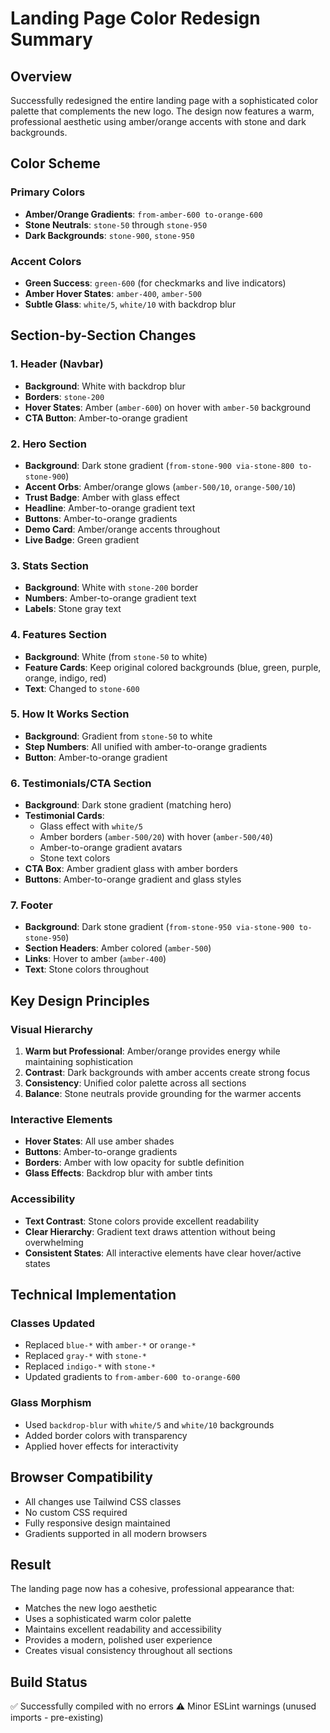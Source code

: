 # Landing Page Color Redesign Summary

## Overview
Successfully redesigned the entire landing page with a sophisticated color palette that complements the new logo. The design now features a warm, professional aesthetic using amber/orange accents with stone and dark backgrounds.

## Color Scheme

### Primary Colors
- **Amber/Orange Gradients**: `from-amber-600 to-orange-600`
- **Stone Neutrals**: `stone-50` through `stone-950`
- **Dark Backgrounds**: `stone-900`, `stone-950`

### Accent Colors
- **Green Success**: `green-600` (for checkmarks and live indicators)
- **Amber Hover States**: `amber-400`, `amber-500`
- **Subtle Glass**: `white/5`, `white/10` with backdrop blur

## Section-by-Section Changes

### 1. Header (Navbar)
- **Background**: White with backdrop blur
- **Borders**: `stone-200`
- **Hover States**: Amber (`amber-600`) on hover with `amber-50` background
- **CTA Button**: Amber-to-orange gradient

### 2. Hero Section
- **Background**: Dark stone gradient (`from-stone-900 via-stone-800 to-stone-900`)
- **Accent Orbs**: Amber/orange glows (`amber-500/10`, `orange-500/10`)
- **Trust Badge**: Amber with glass effect
- **Headline**: Amber-to-orange gradient text
- **Buttons**: Amber-to-orange gradients
- **Demo Card**: Amber/orange accents throughout
- **Live Badge**: Green gradient

### 3. Stats Section
- **Background**: White with `stone-200` border
- **Numbers**: Amber-to-orange gradient text
- **Labels**: Stone gray text

### 4. Features Section
- **Background**: White (from `stone-50` to white)
- **Feature Cards**: Keep original colored backgrounds (blue, green, purple, orange, indigo, red)
- **Text**: Changed to `stone-600`

### 5. How It Works Section
- **Background**: Gradient from `stone-50` to white
- **Step Numbers**: All unified with amber-to-orange gradients
- **Button**: Amber-to-orange gradient

### 6. Testimonials/CTA Section
- **Background**: Dark stone gradient (matching hero)
- **Testimonial Cards**: 
  - Glass effect with `white/5`
  - Amber borders (`amber-500/20`) with hover (`amber-500/40`)
  - Amber-to-orange gradient avatars
  - Stone text colors
- **CTA Box**: Amber gradient glass with amber borders
- **Buttons**: Amber-to-orange gradient and glass styles

### 7. Footer
- **Background**: Dark stone gradient (`from-stone-950 via-stone-900 to-stone-950`)
- **Section Headers**: Amber colored (`amber-500`)
- **Links**: Hover to amber (`amber-400`)
- **Text**: Stone colors throughout

## Key Design Principles

### Visual Hierarchy
1. **Warm but Professional**: Amber/orange provides energy while maintaining sophistication
2. **Contrast**: Dark backgrounds with amber accents create strong focus
3. **Consistency**: Unified color palette across all sections
4. **Balance**: Stone neutrals provide grounding for the warmer accents

### Interactive Elements
- **Hover States**: All use amber shades
- **Buttons**: Amber-to-orange gradients
- **Borders**: Amber with low opacity for subtle definition
- **Glass Effects**: Backdrop blur with amber tints

### Accessibility
- **Text Contrast**: Stone colors provide excellent readability
- **Clear Hierarchy**: Gradient text draws attention without being overwhelming
- **Consistent States**: All interactive elements have clear hover/active states

## Technical Implementation

### Classes Updated
- Replaced `blue-*` with `amber-*` or `orange-*`
- Replaced `gray-*` with `stone-*`
- Replaced `indigo-*` with `stone-*`
- Updated gradients to `from-amber-600 to-orange-600`

### Glass Morphism
- Used `backdrop-blur` with `white/5` and `white/10` backgrounds
- Added border colors with transparency
- Applied hover effects for interactivity

## Browser Compatibility
- All changes use Tailwind CSS classes
- No custom CSS required
- Fully responsive design maintained
- Gradients supported in all modern browsers

## Result
The landing page now has a cohesive, professional appearance that:
- Matches the new logo aesthetic
- Uses a sophisticated warm color palette
- Maintains excellent readability and accessibility
- Provides a modern, polished user experience
- Creates visual consistency throughout all sections

## Build Status
✅ Successfully compiled with no errors
⚠️ Minor ESLint warnings (unused imports - pre-existing)
